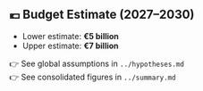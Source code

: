 ## 💶 Budget Estimate (2027–2030)

- Lower estimate: **€5 billion**
- Upper estimate: **€7 billion**

👉 See global assumptions in `../hypotheses.md`  
👉 See consolidated figures in `../summary.md`
